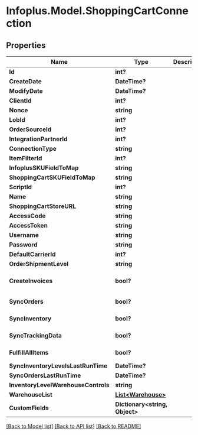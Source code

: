 # Infoplus.Model.ShoppingCartConnection
## Properties

Name | Type | Description | Notes
------------ | ------------- | ------------- | -------------
**Id** | **int?** |  | [optional] 
**CreateDate** | **DateTime?** |  | [optional] 
**ModifyDate** | **DateTime?** |  | [optional] 
**ClientId** | **int?** |  | [optional] 
**Nonce** | **string** |  | [optional] 
**LobId** | **int?** |  | 
**OrderSourceId** | **int?** |  | 
**IntegrationPartnerId** | **int?** |  | 
**ConnectionType** | **string** |  | 
**ItemFilterId** | **int?** |  | [optional] 
**InfoplusSKUFieldToMap** | **string** |  | 
**ShoppingCartSKUFieldToMap** | **string** |  | 
**ScriptId** | **int?** |  | [optional] 
**Name** | **string** |  | 
**ShoppingCartStoreURL** | **string** |  | 
**AccessCode** | **string** |  | 
**AccessToken** | **string** |  | 
**Username** | **string** |  | 
**Password** | **string** |  | 
**DefaultCarrierId** | **int?** |  | [optional] 
**OrderShipmentLevel** | **string** |  | 
**CreateInvoices** | **bool?** |  | [optional] [default to false]
**SyncOrders** | **bool?** |  | [default to false]
**SyncInventory** | **bool?** |  | [default to false]
**SyncTrackingData** | **bool?** |  | [default to false]
**FulfillAllItems** | **bool?** |  | [default to false]
**SyncInventoryLevelsLastRunTime** | **DateTime?** |  | [optional] 
**SyncOrdersLastRunTime** | **DateTime?** |  | [optional] 
**InventoryLevelWarehouseControls** | **string** |  | 
**WarehouseList** | [**List&lt;Warehouse&gt;**](Warehouse.md) |  | [optional] 
**CustomFields** | **Dictionary&lt;string, Object&gt;** |  | [optional] 

[[Back to Model list]](../README.md#documentation-for-models) [[Back to API list]](../README.md#documentation-for-api-endpoints) [[Back to README]](../README.md)

